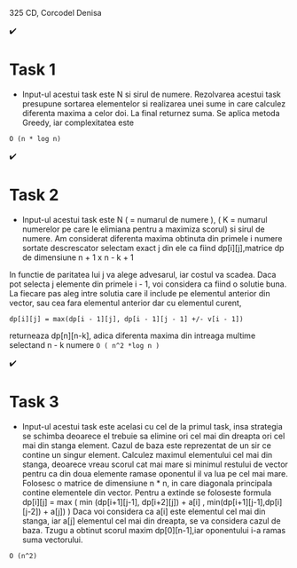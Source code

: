 325 CD, Corcodel Denisa

:heavy_check_mark:
# Task 1 
-	Input-ul acestui task este N si sirul de numere. Rezolvarea acestui task presupune sortarea elementelor si realizarea unei sume in care calculez diferenta maxima a celor doi. La final returnez suma. Se aplica metoda Greedy, iar complexitatea este
```
O (n * log n)
```

:heavy_check_mark: 
# Task 2 
-
	Input-ul acestui task este N ( = numarul de numere ), ( K = numarul numerelor pe care le elimiana pentru a maximiza scorul) si sirul de numere. 
Am considerat diferenta maxima obtinuta din primele i numere sortate descrescator selectam exact j din ele ca fiind dp[i][j],matrice dp de dimensiune n + 1 x n - k + 1

In functie de paritatea lui j va alege advesarul, iar costul va scadea. Daca pot selecta j elemente din primele i - 1, voi considera ca fiind o solutie buna. 
La fiecare pas aleg intre solutia care il include pe elementul anterior din vector, sau cea fara elementul anterior dar cu elementul curent, 
```
dp[i][j] = max(dp[i - 1][j], dp[i - 1][j - 1] +/- v[i - 1]) 
```
returneaza dp[n][n-k], adica diferenta maxima din intreaga multime selectand n - k numere 
```O ( n^2 *log n )```

:heavy_check_mark:
# Task 3
-
	Input-ul acestui task este acelasi cu cel de la primul task, insa strategia se schimba deoarece el trebuie sa elimine ori cel mai din dreapta ori cel mai
din stanga element. 
	Cazul de baza este reprezentat de un sir ce contine un singur element.
	Calculez maximul elementului cel mai din stanga, deoarece vreau scorul cat mai mare si minimul restului de vector pentru ca din doua elemente ramase oponentul
il va lua pe cel mai mare. Folosesc o matrice de dimensiune n * n, in care diagonala principala contine elementele din vector. Pentru a extinde se foloseste formula
dp[i][j] = max ( min (dp[i+1][j-1], dp[i+2][j])  + a[i] , min(dp[i+1][j-1],dp[i][j-2]) + a[j]) )
	Daca voi considera ca a[i] este elementul cel mai din stanga, iar a[j] elementul cel mai din dreapta,  se va considera cazul de baza. Tzugu a obtinut scorul  maxim dp[0][n-1],iar oponentului i-a ramas suma vectorului. 

```
O (n^2)
```
